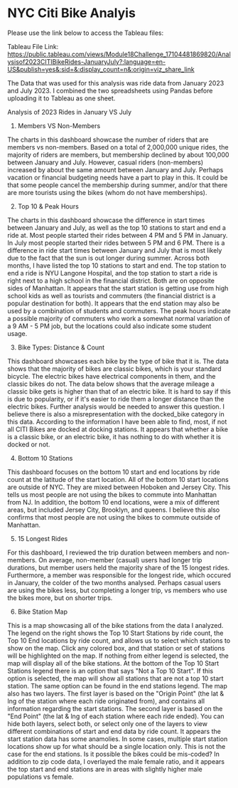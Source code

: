 # NYC Citi Bike Analyis

Please use the link below to access the Tableau files:

Tableau File Link: https://public.tableau.com/views/Module18Challenge_17104481869820/Analysisof2023CITIBikeRides-JanuaryJuly?:language=en-US&publish=yes&:sid=&:display_count=n&:origin=viz_share_link

The Data that was used for this analysis was ride data from January 2023 and July 2023. I combined the two spreadsheets using Pandas before uploading it to Tableau as one sheet. 

Analysis of 2023 Rides in January VS July

1. Members VS Non-Members 

The charts in this dashboard showcase the number of riders that are members vs non-members. 
Based on a total of 2,000,000 unique rides, the majority of riders are members, but membership declined by about 100,000 between January and July. 
However, casual riders (non-members) increased by about the same amount between January and July. 
Perhaps vacation or financial budgeting needs have a part to play in this. It could be that some people cancel the membership during summer, 
and/or that there are more tourists using the bikes (whom do not have memberships). 

2. Top 10 & Peak Hours

The charts in this dashboard showcase the difference in start times between January and July, as well as the top 10 stations to start and end a ride at.
Most people started their rides between 4 PM and 5 PM in January. In July most people started their rides between 
5 PM and 6 PM. There is a difference in ride start times between January and July that is most likely due to the fact that the sun is out longer during summer. 
Across both months, I have listed the top 10 stations to start and end. The top station to end a ride is NYU Langone Hospital, 
and the top station to start a ride is right next to a high school in the financial district. Both are on opposite sides of Manhattan. 
It appears that the start station is getting use from high school kids as well as tourists and commuters 
(the financial district is a popular destination for both). It appears that the end station may also be used by a combination of students and commuters. 
The peak hours indicate a possible majority of commuters who work a somewhat normal variation of a 9 AM - 5 PM job, but the locations could also indicate 
some student usage. 

3. Bike Types: Distance & Count

This dashboard showcases each bike by the type of bike that it is. The data shows that the majority of bikes are classic bikes, which is your standard bicycle. 
The electric bikes have electrical components in them, and the classic bikes do not. The data below shows that the average mileage a classic bike gets is 
higher than that of an electric bike. It is hard to say if this is due to popularity, or if it's easier to ride them a longer distance than the electric bikes. 
Further analysis would be needed to answer this question. I believe there is also a misrepresentation with the docked_bike category in this data. According
to the information I have been able to find, most, if not all CITI Bikes are docked at docking stations. It appears that whether a bike is a classic bike, 
or an electric bike, it has nothing to do with whether it is docked or not. 

4. Bottom 10 Stations

This dashboard focuses on the bottom 10 start and end locations by ride count at the latitude of the start location. All of the bottom 10 start locations are outside of NYC. 
They are mixed between Hoboken and Jersey City. This tells us most people are not using the bikes to commute into Manhattan from NJ. In addition, the bottom 10 end locations, 
were a mix of different areas, but included Jersey City, Brooklyn, and queens. I believe this also confirms that most people are not using the bikes to commute outside 
of Manhattan.  

5. 15 Longest Rides

For this dashboard, I reviewed the trip duration between members and non-members. On average, non-member (casual) users had longer trip durations, but member users held the majority 
share of the 15 longest rides. Furthermore, a member was responsible for the longest ride, which occured in January, the colder of the two months analysed. Perhaps casual users are 
using the bikes less, but completing a longer trip, vs members who use the bikes more, but on shorter trips. 

6. Bike Station Map

This is a map showcasing all of the bike stations from the data I analyzed. The legend on the right shows the Top 10 Start Stations by ride count, the Top 10 End locations by 
ride count, and allows us to select which stations to show on the map. Click any colored box, and that station or set of stations will be highlighted on the map. If nothing from 
either legend is selected, the map will display all of the bike stations. At the bottom of the Top 10 Start Stations legend there is an option that says "Not a Top 10 Start". 
If this option is selected, the map will show all stations that are not a top 10 start station. The same option can be found in the end stations legend. The map also has 
two layers. The first layer is based on the "Origin Point" (the lat & lng of the station where each ride originated from), and contains all information regarding the start stations. The second 
layer is based on the "End Point" (the lat & lng of each station where each ride ended). You can hide both layers, select both, or select only one of the layers to view different combinations
of start and end data by ride count. 
It appears the start station data has some anamolies. In some cases, multiple start station locations show up for what should be a single location only. This is not the case for the end stations. 
Is it possible the bikes could be mis-coded? In addition to zip code data, I overlayed the male female ratio, and it appears the top start and end stations are in areas with 
slightly higher male populations vs female. 
